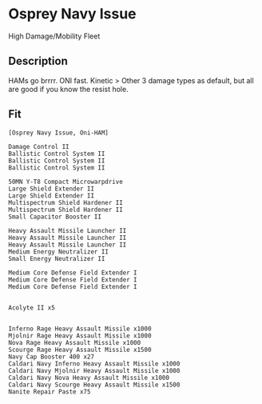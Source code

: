 # Osprey Navy Issue

High Damage/Mobility Fleet


## Description

HAMs go brrrr. ONI fast. Kinetic > Other 3 damage types as default, but all are good if you know the resist hole.

## Fit

```
[Osprey Navy Issue, Oni-HAM]

Damage Control II
Ballistic Control System II
Ballistic Control System II
Ballistic Control System II

50MN Y-T8 Compact Microwarpdrive
Large Shield Extender II
Large Shield Extender II
Multispectrum Shield Hardener II
Multispectrum Shield Hardener II
Small Capacitor Booster II

Heavy Assault Missile Launcher II
Heavy Assault Missile Launcher II
Heavy Assault Missile Launcher II
Medium Energy Neutralizer II
Small Energy Neutralizer II

Medium Core Defense Field Extender I
Medium Core Defense Field Extender I
Medium Core Defense Field Extender I


Acolyte II x5


Inferno Rage Heavy Assault Missile x1000
Mjolnir Rage Heavy Assault Missile x1000
Nova Rage Heavy Assault Missile x1000
Scourge Rage Heavy Assault Missile x1500
Navy Cap Booster 400 x27
Caldari Navy Inferno Heavy Assault Missile x1000
Caldari Navy Mjolnir Heavy Assault Missile x1000
Caldari Navy Nova Heavy Assault Missile x1000
Caldari Navy Scourge Heavy Assault Missile x1500
Nanite Repair Paste x75
```